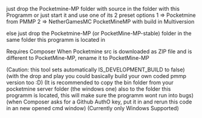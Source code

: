 just drop the Pocketmine-MP folder with source in the folder with this Programm or just start it and use one of its 2 preset options
1 => Pocketmine from PMMP
2 => NetherGamesMC PocketMineMP with build in Multiversion

else just drop the Pocketmine-MP (or PocketMine-MP-stable) folder in the same folder this programm is located in

Requires Composer
When Pocketmine src is downloaded as ZIP file and is different to PocketMine-MP, rename it to PocketMine-MP

(Caution: this tool sets automatically IS_DEVELOPMENT_BUILD to false)
(with the drop and play you could basically build your own coded pmmp version too :D)
(It is recommended to copy the bin folder from your pocketmine server folder (the windows one) also to the folder this programm is located, this will make sure the programm wont run into bugs)
(when Composer asks for a Github AuthO key, put it in and rerun this code in an new opened cmd window)
(Currently only Windows Supported)
